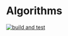 # Algorithms
[![build and test](https://github.com/DocL1ch/Algorithms/actions/workflows/build_test.yml/badge.svg)](https://github.com/DocL1ch/Algorithms/actions/workflows/build_test.yml)
